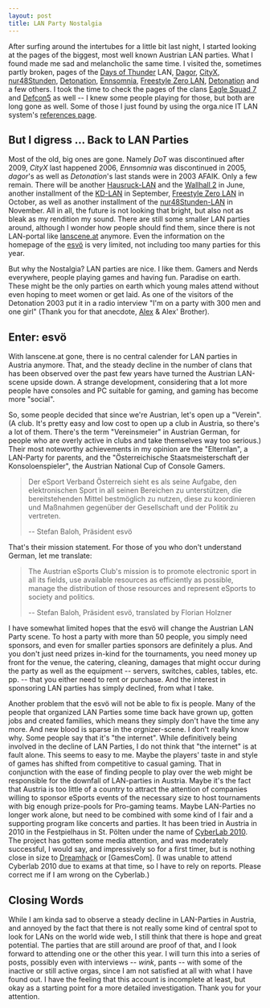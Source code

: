 ```yaml
---
layout: post
title: LAN Party Nostalgia
---
```

After surfing around the intertubes for a little bit last night, I started looking at the pages of the biggest, most well known Austrian LAN parties. What I found made me sad and melancholic the same time. I visited the, sometimes partly broken, pages of the [Days of Thunder][dot] LAN, [Dagor][dagor], [CityX][cityx], [nur48Stunden][n48h], [Detonation][det03], [Ennsomnia][ennsomn], [Freestyle Zero LAN][fs], [Detonation][det03] and a few others. I took the time to check the pages of the clans [Eagle Squad 7][es7] and [Defcon5][defcon5] as well -- I knew some people playing for those, but both are long gone as well. Some of those I just found by using the orga.nice IT LAN system's [references page][lscref].

## But I digress ... Back to LAN Parties
Most of the old, big ones are gone. Namely *DoT* was discontinued after 2009, *CityX* last happened 2006, *Ennsomnia* was discontinued in 2005, *dagor*'s as well as *Detonation*'s last stands were in 2003 AFAIK. Only a few remain. There will be another [Hausruck-LAN][hrlan] and the [Wallhall 2][wh2] in June, another installment of the [KD-LAN][kd] in September, [Freestyle Zero LAN][fs] in October, as well as another installment of the [nur48Stunden-LAN][n48h] in November. All in all, the future is not looking that bright, but also not as bleak as my rendition my sound. There are still some smaller LAN parties around, although I wonder how people should find them, since there is not LAN-portal like [lanscene.at][lsc] anymore. Even the information on the homepage of the [esvö][esvoe] is very limited, not including too many parties for this year.

But why the Nostalgia? LAN parties are nice. I like them. Gamers and Nerds everywhere, people playing games and having fun. Paradise on earth. These might be the only parties on earth which young males attend without even hoping to meet women or get laid. As one of the visitors of the Detonation 2003 put it in a radio interview "I'm on a party with 300 men and one girl" (Thank you for that anecdote, [Alex][pants] & Alex' Brother). 

## Enter: esvö
With lanscene.at gone, there is no central calender for LAN parties in Austria anymore. That, and the steady decline in the number of clans that has been observed over the past few years have turned the Austrian LAN-scene upside down. A strange development, considering that a lot more people have consoles and PC suitable for gaming, and gaming has become more "social".

So, some people decided that since we're Austrian, let's open up a "Verein". (A club. It's pretty easy and low cost to open up a club in Austria, so there's a lot of them. There's the term "Vereinsmeier" in Austrian German, for people who are overly active in clubs and take themselves way too serious.) Their most noteworthy achievements in my opinion are the "Elternlan", a LAN-Party for parents, and the "Österreichische Staatsmeisterschaft der Konsoloenspieler", the Austrian National Cup of Console Gamers.

> Der eSport Verband Österreich sieht es als seine Aufgabe, den elektronischen Sport in all seinen Bereichen zu unterstützen, die bereitstehenden Mittel bestmöglich zu nutzen, diese zu koordinieren und Maßnahmen gegenüber der Gesellschaft und der Politik zu vertreten.
>
> -- Stefan Baloh, Präsident esvö

That's their mission statement. For those of you who don't understand German, let me translate: 

> The Austrian eSports Club's mission is to promote electronic sport in all its fields, use available resources as efficiently as possible, manage the distribution of those resources and represent eSports to society and politics.
>
> -- Stefan Baloh, Präsident esvö, translated by Florian Holzner

I have somewhat limited hopes that the esvö will change the Austrian LAN Party scene. To host a party with more than 50 people, you simply need sponsors, and even for smaller parties sponsors are definitely a plus. And you don't just need prizes in-kind for the tournaments, you need money up front for the venue, the catering, cleaning, damages that might occur during the party as well as the equipment -- servers, switches, cables, tables, etc. pp. -- that you either need to rent or purchase. And the interest in sponsoring LAN parties has simply declined, from what I take.

Another problem that the esvö will not be able to fix is people. Many of the people that organized LAN Parties some time back have grown up, gotten jobs and created families, which means they simply don't have the time any more. And new blood is sparse in the orgnizer-scene. I don't really know why. Some people say that it's "the internet". While definitively being involved in the decline of LAN Parties, I do not think that "the internet" is at fault alone. This seems to easy to me. Maybe the players' taste in and style of games has shifted from competitive to casual gaming. That in conjunction with the ease of finding people to play over the web might be responsible for the downfall of LAN-parties in Austria. Maybe it's the fact that Austria is too little of a country to attract the attention of companies willing to sponsor eSports events of the necessary size to host tournaments with big enough prize-pools for Pro-gaming teams. Maybe LAN-Parties no longer work alone, but need to be combined with some kind of I fair and a supporting program like concerts and parties. It has been tried in Austria in 2010 in the Festpielhaus in St. Pölten under the name of [CyberLab 2010][cyberl]. The project has gotten some media attention, and was moderately successful, I would say, and impressively so for a first timer, but is nothing close in size to [Dreamhack][dh] or [GamesCom]. (I was unable to attend Cyberlab 2010 due to exams at that time, so I have to rely on reports. Please correct me if I am wrong on the Cyberlab.)

## Closing Words
While I am kinda sad to observe a steady decline in LAN-Parties in Austria, and annoyed by the fact that there is not really some kind of central spot to look for LANs on the world wide web, I still think that there is hope and great potential. The parties that are still around are proof of that, and I look forward to attending one or the other this year. I will turn this into a series of posts, possibly even with interviews -- *wink*, pants -- with some of the inactive or still active orgas, since I am not satisfied at all with what I have found out. I have the feeling that this account is incomplete at least, but okay as a starting point for a more detailed investigation. Thank you for your attention.

[cityx]:	http://www.cityx.org/ (CityX "xTending Borders" '06)
[dot]:		http://www.dot-lan.at/ (Days of Thunder '09)
[dagor]:	http://organiceit.lanscene.at/cgi-bin/onit/onIT.cgi%3FMODULE%3DNavigation%3BACTION%3DShow%3BNavigation.ID%3D2%3BSITE%3D2 (Dagor.net-LAN, broken)
[n48h]:		http://www.nur48stunden.at/ (The homepage of nur48Stunden-LAN #31 November '11)
[fs]:		http://www.freestyle-lan.at/ (Freestyle Zero LAN 2nd half of '11)
[lsc]:		http://www.lanscene.at/ (Lanscene.at homepage, broken)
[lscref]:	http://www.lanscene.at/cgi-bin/onit/ownhomes.cgi (The references page of the "orga.nice IT LAN system")
[es7]:		http://organiceit.lanscene.at/cgi-bin/onit/dnews.cgi?BOARD=6 (es7.at)
[defcon5]:	http://www.defcon5.org/ (defcon5 e.V.)
[ennsomn]:	http://organiceit.lanscene.at/cgi-bin/onit/dnews.cgi?BOARD=42 (Ennsomnia 5 '05)
[det03]:	http://organiceit.lanscene.at/cgi-bin/onit/dnews.cgi?BOARD=54 (Detonation '03)
[kd]:		http://www.kd-lan.net/ (7. KD-LAN "The Show Must Go On" September '11)
[esvoe]:	http://www.esvoe.at/ (Austrien eSports Union)
[hrlan]:	http://hausruck-lan.org/ (Hausruck-KAN 11.1 June '11)
[wh2]:		http://www.arom.org/index.php?option=com_wrapper&view=wrapper&Itemid=14 (Wallhall 2 -- Time to say goodbye? June '11)
[pants]:	http://www.twitter.com/pants9 (Alex' Twitter Profile)
[dh]:		http://dreamhack.se/
[cyberl]:	http://cyberlab2010.wordpress.com/